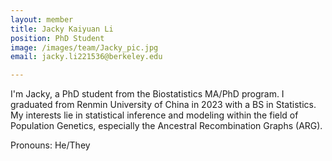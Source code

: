 ```yaml
---
layout: member
title: Jacky Kaiyuan Li
position: PhD Student
image: /images/team/Jacky_pic.jpg
email: jacky.li221536@berkeley.edu

---
```


I'm Jacky, a PhD student from the Biostatistics MA/PhD program. I graduated from Renmin University of China in 2023 with a BS in Statistics. My interests lie in statistical inference and modeling within the field of Population Genetics, especially the Ancestral Recombination Graphs (ARG). 

Pronouns: He/They
